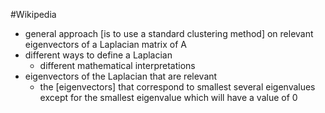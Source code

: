 #Wikipedia

* general approach [is to use a standard clustering method] on relevant
  eigenvectors of a Laplacian matrix of A
* different ways to define a Laplacian
  * different mathematical interpretations
* eigenvectors of the Laplacian that are relevant
  * the [eigenvectors] that correspond to smallest several eigenvalues
    except for the smallest eigenvalue which will have a value of 0
